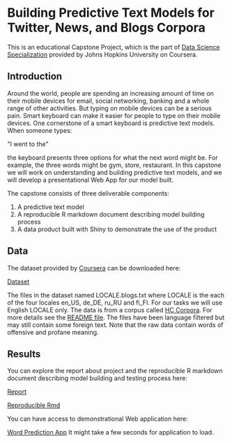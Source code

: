 # Building Predictive Text Models for Twitter, News, and Blogs Corpora 

This is an educational Capstone Project, which is the part of [Data Science Specialization](https://www.coursera.org/specialization/jhudatascience/1?utm_medium=listingPage) provided by Johns Hopkins University on Coursera. 

## Introduction

Around the world, people are spending an increasing amount of time on their mobile devices for email, social networking, banking and a whole range of other activities. But typing on mobile devices can be a serious pain. Smart keyboard can make it easier for people to type on their mobile devices. One cornerstone of a smart keyboard is predictive text models. When someone types: 

"I went to the" 

the keyboard presents three options for what the next word might be. For example, the three words might be gym, store, restaurant. In this capstone we will work on understanding and building predictive text models, and we will develop a presentational Web App for our model built. 

The capstone consists of three deliverable components:

1. A predictive text model
2. A reproducible R markdown document describing model building process
3. A data product built with Shiny to demonstrate the use of the product 

## Data

The dataset provided by [Coursera](https://www.coursera.org/) can be downloaded here:

[Dataset](https://d396qusza40orc.cloudfront.net/dsscapstone/dataset/Coursera-SwiftKey.zip)

The files in the dataset named LOCALE.blogs.txt where LOCALE is the each of the four locales en_US, de_DE, ru_RU and fi_FI. For our tasks we will use English LOCALE only. The data is from a corpus called [HC Corpora](http://www.corpora.heliohost.org). For more details see the [README file](http://www.corpora.heliohost.org/aboutcorpus.html). The files have been language filtered but may still contain some foreign text.
Note that the raw data contain words of offensive and profane meaning.

## Results

You can explore the report about project and the reproducible R markdown document describing model building and testing process here:

[Report](http://htmlpreview.github.io/?https://github.com/HukoJack/Natural_Language_Processing_Project/blob/master/Report.html)

[Reproducible Rmd](https://github.com/HukoJack/Natural_Language_Processing_Project/blob/master/Report.Rmd)

You can have access to demonstrational Web application here:

[Word Prediction App](https://hukojack.shinyapps.io/Word_Prediction/)  It might take a few seconds for application to load.
